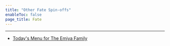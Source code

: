 ```yaml
---
title: "Other Fate Spin-offs"
enableToc: false
page_title: Fate
---
```

***
-  <a href="https://anilist.co/anime/100855/Todays-Menu-for-the-Emiya-Family/" target="_blank" rel="noopener"><span>Today's Menu for The Emiya Family</span> </a>

